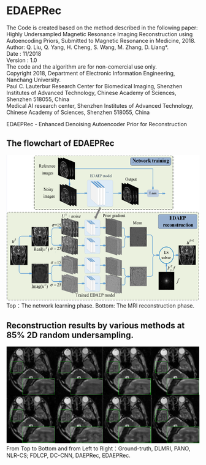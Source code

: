 # EDAEPRec
The Code is created based on the method described in the following paper:  
Highly Undersampled Magnetic Resonance Imaging Reconstruction using Autoencoding Priors, Submitted to Magnetic Resonance in Medicine, 2018.  
Author: Q. Liu, Q. Yang, H. Cheng, S. Wang, M. Zhang, D. Liang*.  
Date : 11/2018  
Version : 1.0  
The code and the algorithm are for non-comercial use only.  
Copyright 2018, Department of Electronic Information Engineering, Nanchang University.  
Paul C. Lauterbur Research Center for Biomedical Imaging, Shenzhen Institutes of Advanced Technology, Chinese Academy of Sciences, Shenzhen 518055, China    
Medical AI research center, Shenzhen Institutes of Advanced Technology, Chinese Academy of Sciences, Shenzhen 518055, China    

EDAEPRec - Enhanced Denoising Autoencoder Prior for Reconstruction  

## The flowchart of EDAEPRec
![](./figs/fig1.png)  
Top：The network learning phase. Bottom: The MRI reconstruction phase.   
## Reconstruction results by various methods at 85% 2D random undersampling.
![](./figs/compare_fig.png)  
From Top to Bottom and from Left to Right：Ground-truth, DLMRI, PANO, NLR-CS; FDLCP, DC-CNN, DAEPRec, EDAEPRec. 
